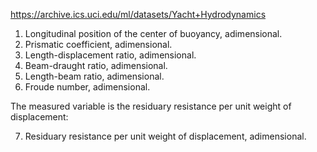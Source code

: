 https://archive.ics.uci.edu/ml/datasets/Yacht+Hydrodynamics


1. Longitudinal position of the center of buoyancy, adimensional.
2. Prismatic coefficient, adimensional.
3. Length-displacement ratio, adimensional.
4. Beam-draught ratio, adimensional.
5. Length-beam ratio, adimensional.
6. Froude number, adimensional.

The measured variable is the residuary resistance per unit weight of displacement:

7. Residuary resistance per unit weight of displacement, adimensional. 
